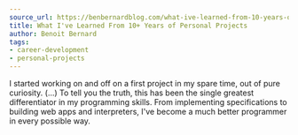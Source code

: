 ```yaml
---
source_url: https://benbernardblog.com/what-ive-learned-from-10-years-of-personal-projects/
title: What I've Learned From 10+ Years of Personal Projects
author: Benoit Bernard
tags:
- career-development
- personal-projects
---
```


I started working on and off on a first project in my spare time, out of pure curiosity. (...) To tell you the truth, this has been the single greatest differentiator in my programming skills. From implementing specifications to building web apps and interpreters, I've become a much better programmer in every possible way.
